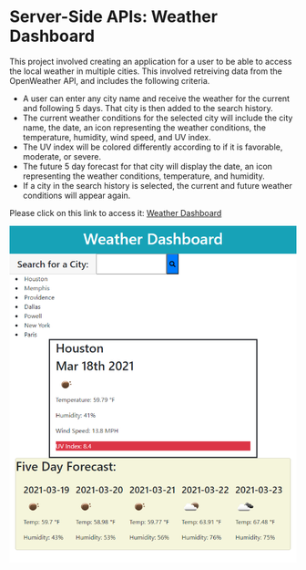 # Server-Side APIs: Weather Dashboard

This project involved creating an application for a user to be able to access the local weather in multiple cities. This involved retreiving data from the OpenWeather API, and includes the following criteria.

- A user can enter any city name and receive the weather for the current and following 5 days. That city is then added to the search history. 
- The current weather conditions for the selected city will include the city name, the date, an icon representing the weather conditions, the temperature, humidity, wind speed, and UV index.
- The UV index will be colored differently according to if it is favorable, moderate, or severe.
- The future 5 day forecast for that city will display the date, an icon representing the weather conditions, temperature, and humidity.
- If a city in the search history is selected, the current and future weather conditions will appear again.

Please click on this link to access it: [Weather Dashboard](https://url.com)

![demo pic](assets\images\demo-pic.jpg)